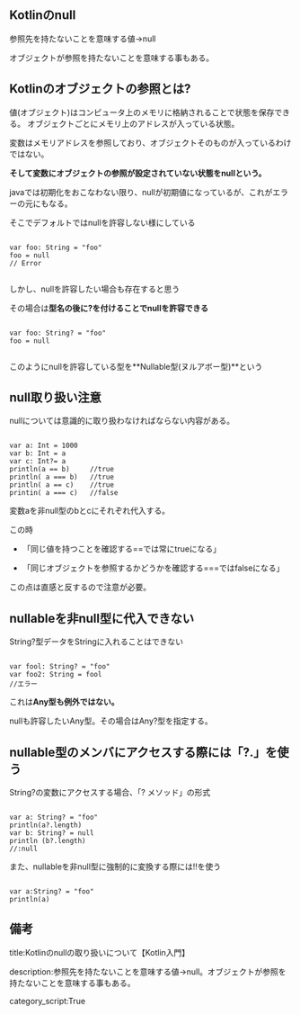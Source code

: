 


## Kotlinのnull

参照先を持たないことを意味する値→null 

オブジェクトが参照を持たないことを意味する事もある。

## Kotlinのオブジェクトの参照とは? 

値(オブジェクト)はコンピュータ上のメモリに格納されることで状態を保存できる。 
オブジェクトごとにメモリ上のアドレスが入っている状態。 

変数はメモリアドレスを参照しており、オブジェクトそのものが入っているわけではない。 

**そして変数にオブジェクトの参照が設定されていない状態をnullという。**

javaでは初期化をおこなわない限り、nullが初期値になっているが、これがエラーの元にもなる。

そこでデフォルトではnullを許容しない様にしている 

<pre><code> 
var foo: String = "foo" 
foo = null 
// Error

</code></pre> 

しかし、nullを許容したい場合も存在すると思う 

その場合は**型名の後に?を付けることでnullを許容できる**

<pre><code> 
var foo: String? = "foo" 
foo = null 

</code></pre>

このようにnullを許容している型を**Nullable型(ヌルアボー型)**という

## null取り扱い注意

nullについては意識的に取り扱わなければならない内容がある。

<pre><code> 
var a: Int = 1000 
var b: Int = a 
var c: Int?= a
println(a == b)     //true 
println( a === b)   //true 
println( a == c)    //true 
printin( a === c)   //false
</code></pre>


変数aを非null型のbとcにそれぞれ代入する。 

この時 

- 「同じ値を持つことを確認する==では常にtrueになる」

- 「同じオブジェクトを参照するかどうかを確認する===ではfalseになる」

この点は直感と反するので注意が必要。


## nullableを非null型に代入できない 

String?型データをStringに入れることはできない

<pre><code> 
var fool: String? = "foo" 
var foo2: String = fool 
//エラー 
</code></pre> 

これは**Any型も例外ではない。**

nullも許容したいAny型。その場合はAny?型を指定する。

## nullable型のメンバにアクセスする際には「?.」を使う 

String?の変数にアクセスする場合、「? メソッド」の形式

<pre><code> 
var a: String? = "foo"
println(a?.length)
var b: String? = null 
println (b?.length) 
//:null 
</code></pre>

また、nullableを非null型に強制的に変換する際には!!を使う

<pre><code>
var a:String? = "foo" 
println(a)
</code></pre>

## 備考

title:Kotlinのnullの取り扱いについて【Kotlin入門】

description:参照先を持たないことを意味する値→null。オブジェクトが参照を持たないことを意味する事もある。

category_script:True


